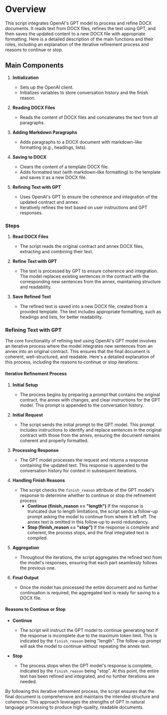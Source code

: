 # Overview

This script integrates OpenAI's GPT model to process and refine DOCX documents. It reads text from DOCX files, refines the text using GPT, and then saves the updated content to a new DOCX file with appropriate formatting. Here is a detailed description of the main functions and their roles, including an explanation of the iterative refinement process and reasons to continue or stop.

## Main Components

1. **Initialization**  
   - Sets up the OpenAI client.
   - Initializes variables to store conversation history and the finish reason.

2. **Reading DOCX Files**
   - Reads the content of DOCX files and concatenates the text from all paragraphs.

3. **Adding Markdown Paragraphs**
   - Adds paragraphs to a DOCX document with markdown-like formatting (e.g., headings, lists).

4. **Saving to DOCX**
   - Clears the content of a template DOCX file.
   - Adds formatted text (with markdown-like formatting) to the template and saves it as a new DOCX file.

5. **Refining Text with GPT**
   - Uses OpenAI's GPT to ensure the coherence and integration of the updated contract and annex.
   - Iteratively refines the text based on user instructions and GPT responses.

### Steps

1. **Read DOCX Files**  
   - The script reads the original contract and annex DOCX files, extracting and combining their text.

2. **Refine Text with GPT**  
   - The text is processed by GPT to ensure coherence and integration. The model replaces existing sentences in the contract with the corresponding new sentences from the annex, maintaining structure and readability.

3. **Save Refined Text**  
   - The refined text is saved into a new DOCX file, created from a provided template. The text includes appropriate formatting, such as headings and lists, for better readability.

### Refining Text with GPT

The core functionality of refining text using OpenAI's GPT model involves an iterative process where the model integrates new sentences from an annex into an original contract. This ensures that the final document is coherent, well-structured, and readable. Here's a detailed explanation of this process, including the reasons to continue or stop iterations:

#### Iterative Refinement Process

1. **Initial Setup**
   - The process begins by preparing a prompt that contains the original contract, the annex with changes, and clear instructions for the GPT model. This prompt is appended to the conversation history.

2. **Initial Request**
   - The script sends the initial prompt to the GPT model. This prompt includes instructions to identify and replace sentences in the original contract with those from the annex, ensuring the document remains coherent and properly formatted.

3. **Processing Response**
   - The GPT model processes the request and returns a response containing the updated text. This response is appended to the conversation history for context in subsequent iterations.

4. **Handling Finish Reasons**
   - The script checks the `finish_reason` attribute of the GPT model's response to determine whether to continue or stop the refinement process
     - **Continue (finish_reason == "length")** If the response is truncated due to length limitations, the script sends a follow-up prompt asking the model to continue from where it left off. The annex text is omitted in this follow-up to avoid redundancy.
     - **Stop (finish_reason == "stop")** If the response is complete and coherent, the process stops, and the final integrated text is compiled.

5. **Aggregation**
   - Throughout the iterations, the script aggregates the refined text from the model's responses, ensuring that each part seamlessly follows the previous one.

6. **Final Output**
   - Once the model has processed the entire document and no further continuation is required, the aggregated text is ready for saving to a DOCX file.

#### Reasons to Continue or Stop

- **Continue**
  - The script will instruct the GPT model to continue generating text if the response is incomplete due to the maximum token limit. This is indicated by the `finish_reason` being "length". The follow-up prompt will ask the model to continue without repeating the annex text.

- **Stop**
  - The process stops when the GPT model's response is complete, indicated by the `finish_reason` being "stop". At this point, the entire text has been refined and integrated, and no further iterations are needed.

By following this iterative refinement process, the script ensures that the final document is comprehensive and maintains the intended structure and coherence. This approach leverages the strengths of GPT in natural language processing to produce high-quality, readable documents.
